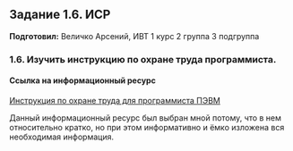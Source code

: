 Задание 1.6. ИСР
------------
**Подготовил:** Величко Арсений, ИВТ 1 курс 2 группа 3 подгруппа

### 1.6. Изучить инструкцию по охране труда программиста.

#### Ссылка на информационный ресурс
[Инструкция по охране труда для программиста ПЭВМ](http://prom-nadzor.ru/content/instrukciya-po-ohrane-truda-dlya-programmista-pevm)

Данный информационный ресурс был выбран мной потому, что в нем относительно кратко, но при этом информативно и ёмко изложена вся необходимая информация.
